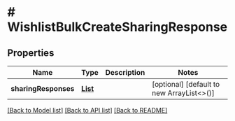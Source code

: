 # # WishlistBulkCreateSharingResponse


## Properties 


Name | Type | Description | Notes
------------ | ------------- | ------------- | -------------
**sharingResponses**| [**List<WishlistSharingResponse>**](WishlistSharingResponse.md) |   | [optional] [default to new ArrayList<>()]


[[Back to Model list]](../../README.md#models) [[Back to API list]](../../README.md#endpoints) [[Back to README]](../../README.md)

